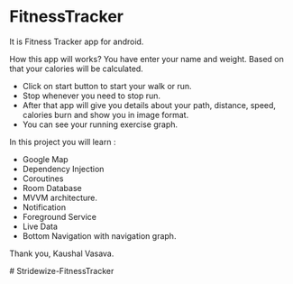 # FitnessTracker
It is Fitness Tracker app for android.

How this app will works?
You have enter your name and weight. Based on that your calories will be calculated.

- Click on start button to start your walk or run.
- Stop whenever you need to stop run.
- After that app will give you details about your path, distance, speed, calories burn and show you in image format.
- You can see your running exercise graph.

 In this project you will learn : 
 - Google Map
 - Dependency Injection
 - Coroutines 
 - Room Database 
 - MVVM architecture.
 - Notification
 - Foreground Service
 - Live Data
 - Bottom Navigation with navigation graph.

Thank you,
Kaushal Vasava.


#   S t r i d e w i z e - F i t n e s s T r a c k e r  
 